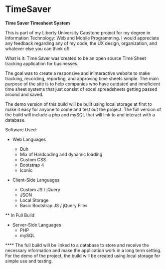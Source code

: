 # TimeSaver
**Time Saver Timesheet System**

This is part of my Liberty University Capstone project for my degree in Information Technology: Web and Mobile Programming. I would appreciate any feedback regarding any of my code, the UX design, organization, and whatever else you can think of!

What is it:
Time Saver was created to be an open source Time Sheet tracking application for businesses.

The goal was to create a responsive and ininteractive website to make tracking, recording, reporting, and approving time sheets simple. The main purpose of the site is to help companies who have outdated and inneficient time sheet systems that just consist of excel spreadsheets getting passed around and saved.

The demo version of this build will be built using local storage at first to make it easy for anyone to come and test out the project. The full version of the build will include a php and mySQL that will link to and interact with a database.

Software Used:
* Web Languages
  - Duh
  - Mix of Hardcoding and dynamic loading
  - Custom CSS
  - Bootstrap 4
  - Iconic
  
* Client-Side Languages
  - Custom JS / jQuery
  - JSON
  - Local Storage
  - Basic Bootstrap JS / jQuery Files
  
** In Full Build
* Server-Side Languages
  - PHP
  - mySQL

**** The full build will be linked to a database to store and receive the necessary information and make the application work in a long term setting. For the demo of the project, the build will be created using local storage for simple use and testing.
